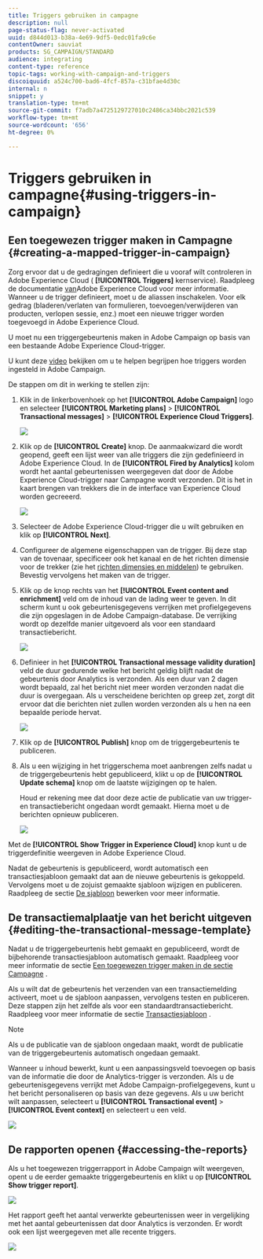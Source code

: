 ```yaml
---
title: Triggers gebruiken in campagne
description: null
page-status-flag: never-activated
uuid: d844d013-b38a-4e69-9df5-0edc01fa9c6e
contentOwner: sauviat
products: SG_CAMPAIGN/STANDARD
audience: integrating
content-type: reference
topic-tags: working-with-campaign-and-triggers
discoiquuid: a524c700-bad6-4fcf-857a-c31bfae4d30c
internal: n
snippet: y
translation-type: tm+mt
source-git-commit: f7adb7a4725129727010c2486ca34bbc2021c539
workflow-type: tm+mt
source-wordcount: '656'
ht-degree: 0%

---
```



# Triggers gebruiken in campagne{#using-triggers-in-campaign}

## Een toegewezen trigger maken in Campagne {#creating-a-mapped-trigger-in-campaign}

Zorg ervoor dat u de gedragingen definieert die u vooraf wilt controleren in Adobe Experience Cloud ( **[!UICONTROL Triggers]** kernservice). Raadpleeg de documentatie [van](https://docs.adobe.com/content/help/en/core-services/interface/activation/triggers.html)Adobe Experience Cloud voor meer informatie. Wanneer u de trigger definieert, moet u de aliassen inschakelen. Voor elk gedrag (bladeren/verlaten van formulieren, toevoegen/verwijderen van producten, verlopen sessie, enz.) moet een nieuwe trigger worden toegevoegd in Adobe Experience Cloud.

U moet nu een triggergebeurtenis maken in Adobe Campaign op basis van een bestaande Adobe Experience Cloud-trigger.

U kunt deze [video](https://helpx.adobe.com/marketing-cloud/how-to/email-marketing.html#step-two) bekijken om u te helpen begrijpen hoe triggers worden ingesteld in Adobe Campaign.

De stappen om dit in werking te stellen zijn:

1. Klik in de linkerbovenhoek op het **[!UICONTROL Adobe Campaign]** logo en selecteer **[!UICONTROL Marketing plans]** > **[!UICONTROL Transactional messages]** > **[!UICONTROL Experience Cloud Triggers]**.

   ![](assets/remarketing_1.png)

1. Klik op de **[!UICONTROL Create]** knop. De aanmaakwizard die wordt geopend, geeft een lijst weer van alle triggers die zijn gedefinieerd in Adobe Experience Cloud. In de **[!UICONTROL Fired by Analytics]** kolom wordt het aantal gebeurtenissen weergegeven dat door de Adobe Experience Cloud-trigger naar Campagne wordt verzonden. Dit is het in kaart brengen van trekkers die in de interface van Experience Cloud worden gecreeerd.

   ![](assets/remarketing_2.png)

1. Selecteer de Adobe Experience Cloud-trigger die u wilt gebruiken en klik op **[!UICONTROL Next]**.
1. Configureer de algemene eigenschappen van de trigger. Bij deze stap van de tovenaar, specificeer ook het kanaal en de het richten dimensie voor de trekker (zie het [richten dimensies en middelen](../../automating/using/query.md#targeting-dimensions-and-resources)) te gebruiken. Bevestig vervolgens het maken van de trigger.
1. Klik op de knop rechts van het **[!UICONTROL Event content and enrichment]** veld om de inhoud van de lading weer te geven. In dit scherm kunt u ook gebeurtenisgegevens verrijken met profielgegevens die zijn opgeslagen in de Adobe Campaign-database. De verrijking wordt op dezelfde manier uitgevoerd als voor een standaard transactiebericht.

   ![](assets/remarketing_3.png)

1. Definieer in het **[!UICONTROL Transactional message validity duration]** veld de duur gedurende welke het bericht geldig blijft nadat de gebeurtenis door Analytics is verzonden. Als een duur van 2 dagen wordt bepaald, zal het bericht niet meer worden verzonden nadat die duur is overgegaan. Als u verscheidene berichten op greep zet, zorgt dit ervoor dat die berichten niet zullen worden verzonden als u hen na een bepaalde periode hervat.

   ![](assets/remarketing_4.png)

1. Klik op de **[!UICONTROL Publish]** knop om de triggergebeurtenis te publiceren.
1. Als u een wijziging in het triggerschema moet aanbrengen zelfs nadat u de triggergebeurtenis hebt gepubliceerd, klikt u op de **[!UICONTROL Update schema]** knop om de laatste wijzigingen op te halen.

   Houd er rekening mee dat door deze actie de publicatie van uw trigger- en transactiebericht ongedaan wordt gemaakt. Hierna moet u de berichten opnieuw publiceren.

   ![](assets/remarketing_11.png)

Met de **[!UICONTROL Show Trigger in Experience Cloud]** knop kunt u de triggerdefinitie weergeven in Adobe Experience Cloud.

Nadat de gebeurtenis is gepubliceerd, wordt automatisch een transactiesjabloon gemaakt dat aan de nieuwe gebeurtenis is gekoppeld. Vervolgens moet u de zojuist gemaakte sjabloon wijzigen en publiceren. Raadpleeg de sectie [De sjabloon](../../start/using/marketing-activity-templates.md) bewerken voor meer informatie.

## De transactiemalplaatje van het bericht uitgeven {#editing-the-transactional-message-template}

Nadat u de triggergebeurtenis hebt gemaakt en gepubliceerd, wordt de bijbehorende transactiesjabloon automatisch gemaakt. Raadpleeg voor meer informatie de sectie [Een toegewezen trigger maken in de sectie Campagne](#creating-a-mapped-trigger-in-campaign) .

Als u wilt dat de gebeurtenis het verzenden van een transactiemelding activeert, moet u de sjabloon aanpassen, vervolgens testen en publiceren. Deze stappen zijn het zelfde als voor een standaardtransactiebericht. Raadpleeg voor meer informatie de sectie [Transactiesjabloon](../../channels/using/event-transactional-messages.md#personalizing-a-transactional-message) .

>[!NOTE]
>
>Als u de publicatie van de sjabloon ongedaan maakt, wordt de publicatie van de triggergebeurtenis automatisch ongedaan gemaakt.

Wanneer u inhoud bewerkt, kunt u een aanpassingsveld toevoegen op basis van de informatie die door de Analytics-trigger is verzonden. Als u de gebeurtenisgegevens verrijkt met Adobe Campaign-profielgegevens, kunt u het bericht personaliseren op basis van deze gegevens. Als u uw bericht wilt aanpassen, selecteert u **[!UICONTROL Transactional event]** > **[!UICONTROL Event context]** en selecteert u een veld.

![](assets/remarketing_8.png)

## De rapporten openen {#accessing-the-reports}

Als u het toegewezen triggerrapport in Adobe Campaign wilt weergeven, opent u de eerder gemaakte triggergebeurtenis en klikt u op **[!UICONTROL Show trigger report]**.

![](assets/remarketing_9.png)

Het rapport geeft het aantal verwerkte gebeurtenissen weer in vergelijking met het aantal gebeurtenissen dat door Analytics is verzonden. Er wordt ook een lijst weergegeven met alle recente triggers.

![](assets/trigger_uc_browse_14.png)

